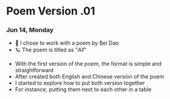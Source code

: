# Poem Version .01
### Jun 14, Monday

* 🎲 I chose to work with a poem by Bei Dao
* 🪐 The poem is titled as "*All*"
- With the first version of the poem, the format is simple and straightforward
- After created both English and Chinese version of the poem
- I started to explore how to put both version together
- For instance, putting them next to each other in a table
